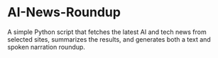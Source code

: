 # AI-News-Roundup
A simple Python script that fetches the latest AI and tech news from selected sites, summarizes the results, and generates both a text and spoken narration roundup.

